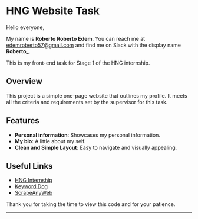 # HNG Website Task

Hello everyone,

My name is **Roberto Roberto Edem**. You can reach me at [edemroberto57@gmail.com](mailto:edemroberto57@gmail.com) and find me on Slack with the display name **Roberto_**.

This is my front-end task for Stage 1 of the HNG internship.

## Overview

This project is a simple one-page website that outlines my profile. It meets all the criteria and requirements set by the supervisor for this task.

## Features

- **Personal information**: Showcases my personal information.
- **My bio**: A little about my self.
- **Clean and Simple Layout**: Easy to navigate and visually appealing.

## Useful Links

- [HNG Internship](http://hng.tech/learn)
- [Keyword Dog](http://keyword.dog/)
- [ScrapeAnyWeb](http://scrapeanyweb.site/)


Thank you for taking the time to view this code and for your patience.

---

